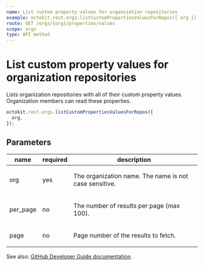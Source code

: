 ```yaml
---
name: List custom property values for organization repositories
example: octokit.rest.orgs.listCustomPropertiesValuesForRepos({ org })
route: GET /orgs/{org}/properties/values
scope: orgs
type: API method
---
```


# List custom property values for organization repositories

Lists organization repositories with all of their custom property values.
Organization members can read these properties.

```js
octokit.rest.orgs.listCustomPropertiesValuesForRepos({
  org,
});
```

## Parameters

<table>
  <thead>
    <tr>
      <th>name</th>
      <th>required</th>
      <th>description</th>
    </tr>
  </thead>
  <tbody>
    <tr><td>org</td><td>yes</td><td>

The organization name. The name is not case sensitive.

</td></tr>
<tr><td>per_page</td><td>no</td><td>

The number of results per page (max 100).

</td></tr>
<tr><td>page</td><td>no</td><td>

Page number of the results to fetch.

</td></tr>
  </tbody>
</table>

See also: [GitHub Developer Guide documentation](https://docs.github.com/rest/orgs/properties#list-custom-property-values-for-organization-repositories).
